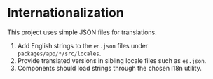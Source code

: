 # Internationalization

This project uses simple JSON files for translations.

1. Add English strings to the `en.json` files under `packages/app/*/src/locales`.
2. Provide translated versions in sibling locale files such as `es.json`.
3. Components should load strings through the chosen i18n utility.
